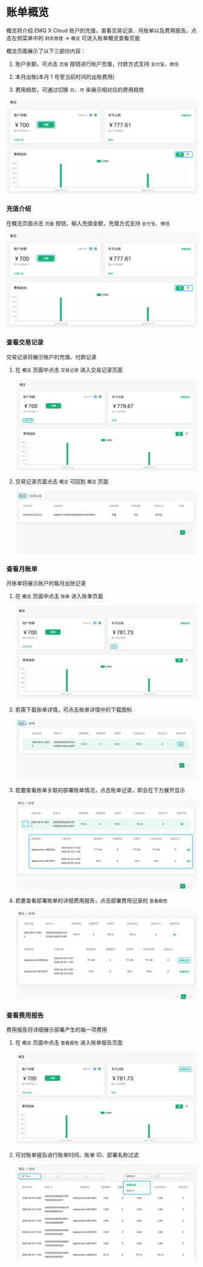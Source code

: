 # 账单概览

概览将介绍 EMQ X Cloud 账户的充值，查看交易记录、月账单以及费用报告。点击左侧菜单中的 `财务管理` -> `概览` 可进入账单概览查看页面

概览页面展示了以下三部份内容：

1. 账户余额，可点击 `充值` 按钮进行账户充值，付款方式支持 `支付宝`、`微信`

2. 本月出账(本月 1 号至当前时间的出账费用)

3. 费用趋势，可通过切换 `日`、`月` 来展示相对应的费用趋势

![overview](./_assets/overview.png)



### 充值介绍

在概览页面点击 `充值` 按钮，输入充值金额，充值方式支持 `支付宝`、`微信`

![overview](./_assets/overview.png)



### 查看交易记录

交易记录将展示账户的充值、付款记录

1. 在 `概览` 页面中点击 `交易记录` 进入交易记录页面

   ![transactions](./_assets/transactions.png)

2. 交易记录页面点击 `概览` 可回到 `概览` 页面

   ![transactions-list](./_assets/transactions-list.png)



### 查看月账单

月账单将展示账户的每月出账记录

1. 在 `概览` 页面中点击 `账单` 进入账单页面

   ![bills](./_assets/bills.png)

2. 若需下载账单详情，可点击账单详情中的下载图标

   ![bills-download](./_assets/bills-download.png)

3. 若要查看账单关联的部署账单情况，点击账单记录，即会在下方展开显示

   ![bills-details](./_assets/bills-details.png)

4. 若要查看部署账单的详细费用报告，点击部署费用记录的 `查看报告` 

   ![bills-report](./_assets/bills-report.png)



### 查看费用报告

费用报告将详细展示部署产生的每一项费用

1. 在 `概览` 页面中点击 `查看报告` 进入账单报告页面

   ![report](./_assets/report.png)

2. 可对账单报告进行账单时间、账单 ID、部署名称过滤

   ![report-filter](./_assets/report-filter.png)

